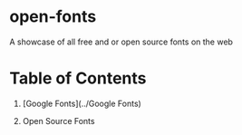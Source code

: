 # open-fonts
A showcase of all free and or open source fonts on the web

# Table of Contents
1. [Google Fonts](../Google Fonts)

2. Open Source Fonts



